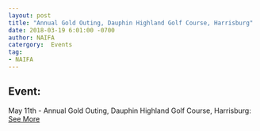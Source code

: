 ```yaml
---
layout: post
title: "Annual Gold Outing, Dauphin Highland Golf Course, Harrisburg"
date: 2018-03-19 6:01:00 -0700
author: NAIFA
catergory:  Events
tag:
- NAIFA
---
```


## Event:
May 11th - Annual Gold Outing, Dauphin Highland Golf Course, Harrisburg: [See More](/images/2018_NAIFA_Golf_Brochure.pdf)
